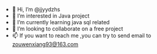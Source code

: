 - 👋 Hi, I’m @jjyydzhs
- 👀 I’m interested in Java project
- 🌱 I’m currently learning java sql related
- 💞️ I’m looking to collaborate on a free project
- 📫 If you want to reach me ,you can try to send email to zouwenxiang93@163.com

<!---
jjyydzhs/jjyydzhs is a ✨ special ✨ repository because its `README.md` (this file) appears on your GitHub profile.
You can click the Preview link to take a look at your changes.
--->
